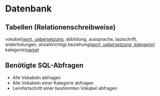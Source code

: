 # Datenbank

## Tabellen (Relationenschreibweise)

vokabel(<ins>wort, uebersetzung</ins>, abbildung, aussprache, lautschrift, widerholungen, anzahlrichtig)
beziehung(<ins>*<ins>wort, uebersetzung</ins>*, *<ins>kategorie</ins>*</ins>)
kategorie(<ins>name</ins>)

## Benötigte SQL-Abfragen

- Alle Vokabeln abfragen
- Alle Vokabeln einer Kategorie abfragen
- Lernfortschritt einer bestimmten Vokabel abfragen
